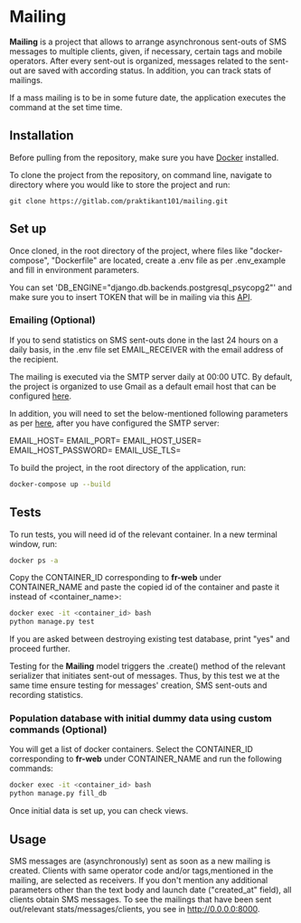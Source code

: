 # Mailing

**Mailing** is a project that allows to arrange asynchronous sent-outs of SMS messages to multiple clients, given, if necessary, certain tags and mobile operators.
After every sent-out is organized, messages related to the sent-out are saved with according status. In addition, you can track stats of mailings.

If a mass mailing is to be in some future date, the application executes the command at the set time time.

## Installation

Before pulling from the repository, make sure you have [Docker](https://docs.docker.com/engine/install/) installed.

To clone the project from the repository, on command line, navigate to directory where you would like to store the project and run:

```bass
git clone https://gitlab.com/praktikant101/mailing.git
```

## Set up

Once cloned, in the root directory of the project, where files like "docker-compose", "Dockerfile" are located, create a .env file as per .env_example and fill in environment parameters.

You can set 'DB_ENGINE="django.db.backends.postgresql_psycopg2"' and make sure you to insert TOKEN that will be in mailing via this [API](https://probe.fbrq.cloud/docs).

### Emailing (Optional)

If you to send statistics on SMS sent-outs done in the last 24 hours on a daily basis, in the .env file
set EMAIL_RECEIVER with the email address of the recipient.

The mailing is executed via the SMTP server daily at 00:00 UTC. By default, the project is organized to use Gmail
as a default email host that can be configured [here](https://www.gmass.co/blog/gmail-smtp/).

In addition, you will need to set the below-mentioned following parameters as per [here](https://bshoo.medium.com/how-to-send-emails-with-python-django-through-google-smtp-server-for-free-22ea6ea0fb8e), after you have configured the SMTP server:

EMAIL_HOST=
EMAIL_PORT=
EMAIL_HOST_USER=
EMAIL_HOST_PASSWORD=
EMAIL_USE_TLS=


To build the project, in the root directory of the application, run:

```bash
docker-compose up --build
```

## Tests

To run tests, you will need id of the relevant container. In a new terminal window, run: 

```bash
docker ps -a
```

Copy the CONTAINER_ID corresponding to **fr-web** under CONTAINER_NAME and paste the copied id of the container and paste it instead of <container_name>:

```bash
docker exec -it <container_id> bash
python manage.py test
```
If you are asked between destroying existing test database, print "yes" and proceed further.

Testing for the **Mailing** model triggers the .create() method of the relevant serializer that initiates sent-out of messages. Thus, by this test we at the same time ensure testing for messages' creation, SMS sent-outs and recording statistics. 


### Population database with initial dummy data using custom commands (Optional)

You will get a list of docker containers. Select the CONTAINER_ID corresponding to **fr-web** under CONTAINER_NAME and run the following commands:

```bash
docker exec -it <container_id> bash
python manage.py fill_db
```

Once initial data is set up, you can check views. 


## Usage

SMS messages are (asynchronously) sent as soon as a new mailing is created. Clients with same operator code and/or tags,mentioned in the mailing,
are selected as receivers. If you don't mention any additional parameters other than the text body and launch date ("created_at" field),
all clients obtain SMS messages. To see the mailings that have been sent out/relevant stats/messages/clients, you see in http://0.0.0.0:8000. 


